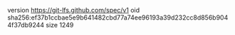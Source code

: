 version https://git-lfs.github.com/spec/v1
oid sha256:ef37b1ccbae5e9b641482cbd77a74ee96193a39d232cc8d856b9044f37db9244
size 1249
